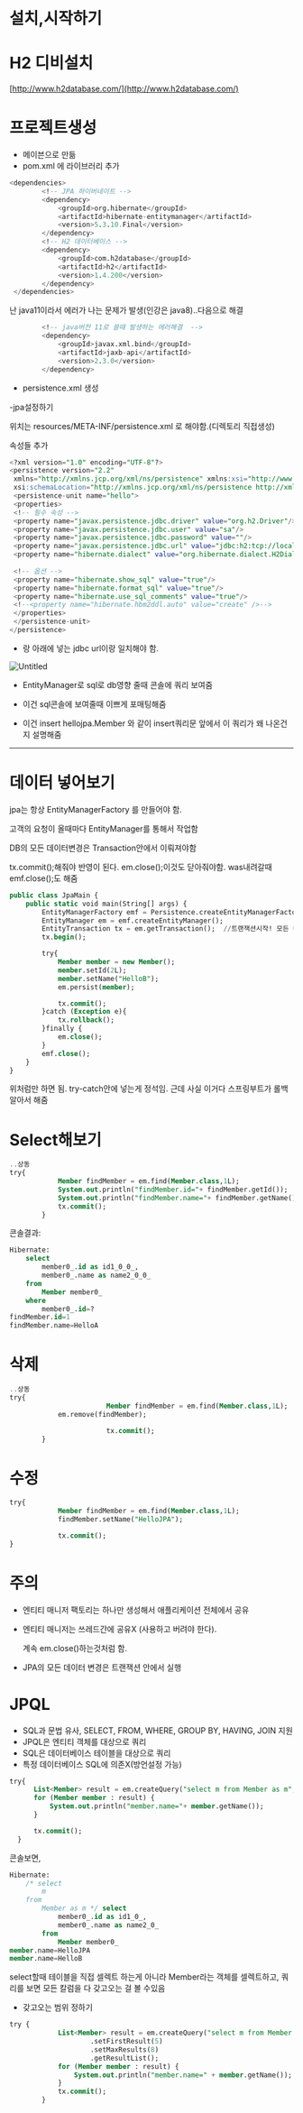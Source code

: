 # 설치,시작하기

# H2 디비설치

[http://www.h2database.com/](http://www.h2database.com/)

# 프로젝트생성

- 메이븐으로 만듦
- pom.xml 에 라이브러리 추가

```sql
<dependencies>
        <!-- JPA 하이버네이트 -->
        <dependency>
            <groupId>org.hibernate</groupId>
            <artifactId>hibernate-entitymanager</artifactId>
            <version>5.3.10.Final</version>
        </dependency>
        <!-- H2 데이터베이스 -->
        <dependency>
            <groupId>com.h2database</groupId>
            <artifactId>h2</artifactId>
            <version>1.4.200</version>
        </dependency>
 </dependencies>
```

난 java11이라서 에러가 나는 문제가 발생(인강은 java8)..다음으로 해결

```sql
        <!-- java버전 11로 쓸때 발생하는 에러해결  -->
        <dependency>
            <groupId>javax.xml.bind</groupId>
            <artifactId>jaxb-api</artifactId>
            <version>2.3.0</version>
        </dependency>
```

- persistence.xml 생성

-jpa설정하기

위치는 resources/META-INF/persistence.xml 로 해야함.(디렉토리 직접생성)

속성들 추가

```sql
<?xml version="1.0" encoding="UTF-8"?> 
<persistence version="2.2" 
 xmlns="http://xmlns.jcp.org/xml/ns/persistence" xmlns:xsi="http://www.w3.org/2001/XMLSchema-instance" 
 xsi:schemaLocation="http://xmlns.jcp.org/xml/ns/persistence http://xmlns.jcp.org/xml/ns/persistence/persistence_2_2.xsd"> 
 <persistence-unit name="hello"> 
 <properties> 
 <!-- 필수 속성 --> 
 <property name="javax.persistence.jdbc.driver" value="org.h2.Driver"/> 
 <property name="javax.persistence.jdbc.user" value="sa"/> 
 <property name="javax.persistence.jdbc.password" value=""/> 
 <property name="javax.persistence.jdbc.url" value="jdbc:h2:tcp://localhost/~/test"/> 
 <property name="hibernate.dialect" value="org.hibernate.dialect.H2Dialect"/> 
 
 <!-- 옵션 --> 
 <property name="hibernate.show_sql" value="true"/> 
 <property name="hibernate.format_sql" value="true"/> 
 <property name="hibernate.use_sql_comments" value="true"/> 
 <!--<property name="hibernate.hbm2ddl.auto" value="create" />--> 
 </properties> 
 </persistence-unit> 
</persistence>
```

- <property name="javax.persistence.jdbc.url" value="jdbc:h2:tcp://localhost/~/test"/> 랑 아래에 넣는 jdbc url이랑 일치해야 함.

![Untitled](https://user-images.githubusercontent.com/78577071/127895530-e47e5292-cd9d-4e48-a75a-a264f193650c.png)

- <property name="hibernate.show_sql" value="true"/>

  EntityManager로 sql로 db영향 줄때 콘솔에 쿼리 보여줌

- <property name="hibernate.format_sql" value="true"/>

  이건 sql콘솔에 보여줄때 이쁘게 포매팅해줌

- <property name="hibernate.use_sql_comments" value="true"/>

  이건 insert hellojpa.Member 와 같이 insert쿼리문 앞에서 이 쿼리가 왜 나온건지 설명해줌

---

# 데이터 넣어보기

jpa는 항상 EntityManagerFactory 를 만들어야 함.

고객의 요청이 올때마다 EntityManager를 통해서 작업함

DB의 모든 데이터변경은 Transaction안에서 이뤄져야함

  

tx.commit();해줘야 반영이 된다. em.close();이것도 닫아줘야함. was내려갈때  emf.close();도 해줌

```sql
public class JpaMain {
    public static void main(String[] args) {
        EntityManagerFactory emf = Persistence.createEntityManagerFactory("hello");
        EntityManager em = emf.createEntityManager();
        EntityTransaction tx = em.getTransaction();  //트랜잭션시작! 모든 데이터관리는 다 트랜잭션 걸어야함
        tx.begin();

        try{
            Member member = new Member();
            member.setId(2L);
            member.setName("HelloB");
            em.persist(member);

            tx.commit();
        }catch (Exception e){
            tx.rollback();
        }finally {
            em.close();
        }
        emf.close();
    }
}
```

위처럼만 하면 됨. try-catch안에 넣는게 정석임. 근데 사실 이거다 스프링부트가 롤백 알아서 해줌

# Select해보기

```sql
..상동
try{
            Member findMember = em.find(Member.class,1L);
            System.out.println("findMember.id="+ findMember.getId());
            System.out.println("findMember.name="+ findMember.getName());
            tx.commit();
        }
```

콘솔결과:

```sql
Hibernate: 
    select
        member0_.id as id1_0_0_,
        member0_.name as name2_0_0_ 
    from
        Member member0_ 
    where
        member0_.id=?
findMember.id=1
findMember.name=HelloA
```

# 삭제

```sql
..상동
try{
						Member findMember = em.find(Member.class,1L);
            em.remove(findMember);

						tx.commit();
        }
```

# 수정

```sql
try{
            Member findMember = em.find(Member.class,1L);
            findMember.setName("HelloJPA");

            tx.commit();
}
```

# 주의

- 엔티티 매니저 팩토리는 하나만 생성해서 애플리케이션 전체에서 공유

- 엔티티 매니저는 쓰레드간에 공유X (사용하고 버려야 한다).

  계속 em.close()하는것처럼 함.

- JPA의 모든 데이터 변경은 트랜잭션 안에서 실행

# JPQL

- SQL과 문법 유사, SELECT, FROM, WHERE, GROUP BY, HAVING, JOIN 지원
- JPQL은 엔티티 객체를 대상으로 쿼리
- SQL은 데이터베이스 테이블을 대상으로 쿼리
- 특정 데이터베이스 SQL에 의존X(방언설정 가능)

```sql
try{
      List<Member> result = em.createQuery("select m from Member as m", Member.class).getResultList();
      for (Member member : result) {
          System.out.println("member.name="+ member.getName());
      }

      tx.commit();
  }
```

콘솔보면,

```sql
Hibernate: 
    /* select
        m 
    from
        Member as m */ select
            member0_.id as id1_0_,
            member0_.name as name2_0_ 
        from
            Member member0_
member.name=HelloJPA
member.name=HelloB
```

select할때 테이블을 직접 셀렉트 하는게 아니라 Member라는 객체를 셀렉트하고, 쿼리를 보면 모든 칼럼을 다 갖고오는 걸 볼 수있음

- 갖고오는 범위 정하기

```sql
try {
            List<Member> result = em.createQuery("select m from Member as m", Member.class)
                    .setFirstResult(5)
                    .setMaxResults(8)
                    .getResultList();
            for (Member member : result) {
                System.out.println("member.name=" + member.getName());
            }
            tx.commit();
        }
```
